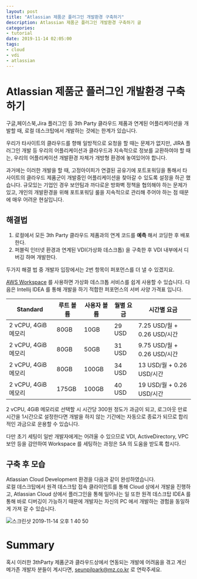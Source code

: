 ```yaml
---
layout: post
title: "Atlassian 제품군 플러그인 개발환경 구축하기"
description: Atlassian 제품군 플러그인 개발환경 구축하기 글
categories:
- tutorial
date: 2019-11-14 02:05:00
tags:
- cloud
- vdi
- atlassian
---
```


# Atlassian 제품군 플러그인 개발환경 구축하기

구글,페이스북,Jira 플러그인 등 3th Party 클라우드 제품과 연계된 어플리케이션을 개발할 때, 로컬 데스크탑에서 개발하는 것에는 한계가 있습니다.

우리가 타사이트의 클라우드를 향해 일방적으로 요청을 할 때는 문제가 없지만, JIRA 플러그인 개발 등 우리의 어플리케이션과 클라우드과 지속적으로 정보를 교환하여야 할 때는, 우리의 어플리케이션 개발환경 자체가 개방형 환경에 놓여있어야 합니다.

과거에는 이러한 개발을 할 때, 고정아이피가 연결된 공유기에 포트포워딩을 통해서 타사이트의 클라우드 제품군이 개발중인 어플리케이션을 찾아갈 수 있도록 설정을 하곤 했습니다. 규모있는 기업인 경우 보안팀과 까다로운 방화벽 정책을 협의해야 하는 문제가 있고, 개인의 개발환경을 위해 포트포워딩 룰을 지속적으로 관리해 주어야 하는 점 때문에 매우 어려운 현실입니다.

## 해결법
1. 로컬에서 모든 3th Party 클라우드 제품과의 연계 코드를 **예측** 해서 코딩한 후 배포한다.
2. 퍼블릭 인터넷 환경과 연계된 VDI(가상화 데스크톱) 을 구축한 후 VDI 내부에서 디버깅 하며 개발한다.

두가지 해결 법 중 개발자 입장에서는 2번 항목이 퍼포먼스를 더 낼 수 있겠지요.

[AWS Workspace](https://aws.amazon.com/ko/workspaces/?nc=sn&loc=1) 를 사용하면 가상화 데스크톱 서비스를 쉽게 사용할 수 있습니다. 다음은 Intellij IDEA 를 통해 개발을 하기 적합한 퍼포먼스의 서버 사양 가격표 입니다.

| Standard            | 루트 볼륨 | 사용자 볼륨 | 월별 요금 | 시간별 요금                 |
|---------------------|-----------|-------------|-----------|-----------------------------|
| 2 vCPU, 4GiB 메모리 | 80GB      | 10GB        | 29 USD    | 7.25 USD/월 + 0.26 USD/시간 |
| 2 vCPU, 4GiB 메모리 | 80GB      | 50GB        | 31 USD    | 9.75 USD/월 + 0.26 USD/시간 |
| 2 vCPU, 4GiB 메모리 | 80GB      | 100GB       | 34 USD    | 13 USD/월 + 0.26 USD/시간   |
| 2 vCPU, 4GiB 메모리 | 175GB     | 100GB       | 40 USD    | 19 USD/월 + 0.26 USD/시간   |

  
  
2 vCPU, 4GiB 메모리로 선택할 시 시간당 300원 정도가 과금이 되고, 로그아웃 만료시간을 1시간으로 설정한다면 개발을 하지 않는 기간에는 자동으로 종료가 되므로 합리적인 과금으로 운용할 수 있습니다.

다만 초기 세팅이 일반 개발자에게는 어려울 수 있으므로 VDI, ActiveDirectory, VPC 보안 등을 감안하여 Workspace 를 세팅하는 과정은 SA 의 도움을 받도록 합시다.

## 구축 후 모습

Atlassian Cloud Development 환경을 다음과 같이 완성하였습니다.  
로컬 데스크탑에서 원격 데스크탑 접속 클라이언트를 통해 Cloud 상에서 개발을 진행하고, Atlassian Cloud 상에서 플러그인을 통해 일어나는 일 또한 원격 데스크탑 IDEA 를 통해 바로 디버깅이 가능하기 때문에 개발자는 자신의 PC 에서 개발하는 경험을 동일하게 가져 갈 수 있습니다.

![스크린샷 2019-11-14 오후 1 40 50](https://user-images.githubusercontent.com/13447690/68827273-b78cf580-06e4-11ea-8917-953cd17162ca.png)

# Summary

혹시 이러한 3thParty 제품군과 클라우드상에서 연동되는 개발에 어려움을 겪고 계신 메가존 개발자 분들이 계시다면, seunpilpark@mz.co.kr 로 연락주세요.









